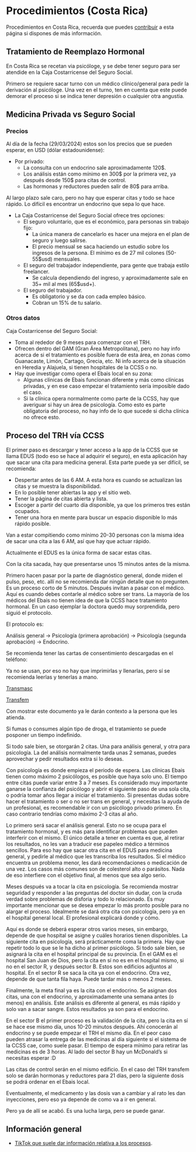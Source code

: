 # Procedimientos (Costa Rica)

Procedimientos en Costa Rica, recuerda que puedes [contribuir](contribuir.md) a esta página si dispones de más información.

## Tratamiento de Reemplazo Hormonal

En Costa Rica se recetan via psicóloge, y se debe tener seguro para ser atendide en la Caja Costarricense del Seguro Social.

Primero se requiere sacar turno con un médico clínico/general para pedir la derivación al psicóloge. Una vez en el turno, ten en cuenta que este puede demorar el proceso si se indica tener depresión o cualquier otra angustia.

## Medicina Privada vs Seguro Social

### Precios

Al día de la fecha (29/03/2024) estos son los precios que se pueden esperar, en USD (dólar estadounidense):

* Por privado:
    * La consulta con un endocrino sale aproximadamente 120$.
    * Los análisis están como mínimo en 300$ por la primera vez, ya después desde 150$ para citas de control.
    * Las hormonas y reductores pueden salir de 80$ para arriba.

Al largo plazo sale caro, pero no hay que esperar citas y todo se hace rápido. Lo difícil es encontrar un endocrino que sepa lo que hace.

* La Caja Costarricense del Seguro Social ofrece tres opciones:
    * El seguro voluntario, que es el económico, para personas sin trabajo fijo:
        * La única manera de cancelarlo es hacer una mejora en el plan de seguro y luego salirse.
        * El precio mensual se saca haciendo un estudio sobre los ingresos de la persona. El mínimo es de 27 mil colones (50-55$usd) mensuales.
    * El seguro del trabajador independiente, para gente que trabaja estilo freelancer.
        * Se calcula dependiendo del ingreso, y aproximadamente sale en 35+ mil al mes (65$usd+).
    * El seguro del trabajador.
        * Es obligatorio y se da con cada empleo básico.
        * Cobran un 15% de tu salario.

### Otros datos

Caja Costarricense del Seguro Social:

* Toma al rededor de 9 meses para comenzar con el TRH.
* Ofrecen dentro del GAM (Gran Área Metropolitana), pero no hay info acerca de si el tratamiento es posible fuera de esta área, en zonas como Guanacaste, Limón, Cartago, Grecia, etc. Ni info acerca de la situación en Heredia y Alajuela, si tienen hospitales de la CCSS o no.
* Hay que investigar como opera el Ebais local en su zona:
    * Algunas clínicas de Ebais funcionan diferente y más como clínicas privadas, y en ese caso empezar el tratamiento sería imposible dado el caso.
    * Si la clínica opera normalmente como parte de la CCSS, hay que averiguar si hay un área de psicología. Como esto es parte obligatoria del proceso, no hay info de lo que sucede si dicha clínica no ofrece esto.

## Proceso del TRH vía CCSS

El primer paso es descargar y tener acceso a la app de la CCSS que se llama EDUS (todo eso se hace al adquirir el seguro), en esta aplicación hay que sacar una cita para medicina general. Esta parte puede ya ser difícil, se recomienda:

* Despertar antes de las 6 AM. A esta hora es cuando se actualizan las citas y se muestra la disponibilidad.
* En lo posible tener abiertas la app y el sitio web.
* Tener la página de citas abierta y lista.
* Escoger a partir del cuarto día disponible, ya que los primeros tres están ocupados.
* Tener una hora en mente para buscar un espacio disponible lo más rápido posible.

Van a estar compitiendo como mínimo 20-30 personas con la misma idea de sacar una cita a las 6 AM, así que hay que actuar rápido.

Actualmente el EDUS es la única forma de sacar estas citas.

Con la cita sacada, hay que presentarse unos 15 minutos antes de la misma.

Primero hacen pasar por la parte de diagnóstico general, donde miden el pulso, peso, etc. allí no se recomienda dar ningún detalle que no pregunten. Es un proceso corto de 5 minutos. Después invitan a pasar con el médico. Aquí es cuando debes contarle al médico sobre ser trans. La mayoría de los médicos del Ebais no tienen idea de que la CCSS hace tratamiento hormonal. En un caso ejemplar la doctora quedo muy sorprendida, pero siguió el protocolo.


El protocolo es:

Análisis general -> Psicología (primera aprobación) -> Psicología (segunda aprobación) -> Endocrino.


Se recomienda tener las cartas de consentimiento descargadas en el teléfono:

Ya no se usan, por eso no hay que imprimirlas y llenarlas, pero sí se recomienda leerlas y tenerlas a mano.

[Transmasc](https://www.cendeisss.sa.cr/wp/wp-content/uploads/2019/03/Terapia-hormonal-hombre-trans-++editable.pdf)

[Transfem](https://www.cendeisss.sa.cr/wp/wp-content/uploads/2019/03/Terapia-hormonal-mujer-trans-++editable.pdf)

Con mostrar este documento ya le darán contexto a la persona que les atienda.


Si fumas o consumes algún tipo de droga, el tratamiento se puede posponer un tiempo indefinido.

Si todo sale bien, se otorgarán 2 citas. Una para análisis general, y otra para psicología. La del análisis normalmente tarda unas 2 semanas, puedes aprovechar y pedir resultados extra si lo deseas.

Con psicología es donde empieza el periodo de espera. Las clínicas Ebais tienen como máximo 2 psicólogos, es posible que haya solo uno. El tiempo entre citas puede variar entre 3 a 7 meses. Es considerado muy importante ganarse la confianza del psicólogo y abrir el siguiente paso de una sola cita, o podría tomar años llegar a iniciar el tratamiento. Si presentas dudas sobre hacer el tratamiento o ser o no ser trans en general, y necesitas la ayuda de un profesional, es recomendable ir con un psicólogo privado primero. En caso contrario tendrías como máximo 2-3 citas al año.

Lo primero será sacar el análisis general. Esto no se ocupa para el tratamiento hormonal, y es más para identificar problemas que pueden interferir con el mismo. El único detalle a tener en cuenta es que, al retirar los resultados, no les van a traducir ese papeleo médico a términos sencillos. Para eso hay que sacar otra cita en el EDUS para medicina general, y pedirle al médico que les transcriba los resultados. Si el médico encuentra un problema menor, les dará recomendaciones o medicación de una vez. Los casos más comunes son de colesterol alto o parásitos. Nada de eso interfiere con el objetivo final, al menos que sea algo serio.

Meses después va a tocar la cita en psicología. Se recomienda mostrar seguridad y responder a las preguntas del doctor sin dudar, con la cruda verdad sobre problemas de disforia y todo lo relacionado. Es muy importante mencionar que se desea empezar lo más pronto posible para no alargar el proceso. Idealmente se dará otra cita con psicología, pero ya en el hospital general local. El profesional explicará donde y cómo.

Aquí es donde se deberá esperar otros varios meses, sin embargo, depende de que hospital se asigne y cuáles horarios tienen disponibles. La siguiente cita en psicología, será prácticamente coma la primera. Hay que repetir todo lo que se le ha dicho al primer psicólogo. Si todo sale bien, se asignará la cita en el hospital principal de su provincia. En el GAM es el hospital San Juan de Dios, pero la cita en sí no es en el hospital mismo, si no en el sector R, y después sector B. Estos son edificios adjuntos al hospital. En el sector R se saca la cita ya con el endocrino. Otra vez, depende de que tanta fila haya. Puede tardar más o menos 2 meses.

Finalmente, la meta final ya es la cita con el endocrino. Se asignan dos citas, una con el endocrino, y aproximadamente una semana antes (o menos) en análisis. Este análisis es diferente al general, es más rápido y solo van a sacar sangre. Estos resultados ya son para el endocrino.

En el sector B el primer proceso es la validación de la cita, pero la cita en sí se hace ese mismo día, unos 10-20 minutos después. Ahí conocerán al endocrino y se puede empezar el TRH el mismo día. En el peor caso pueden atrasar la entrega de las medicinas al día siguiente si el sistema de la CCSS cae, como suele pasar. El tiempo de espera mínimo para retirar las medicinas es de 3 horas. Al lado del sector B hay un McDonald’s si necesitas esperar :D

Las citas de control serán en el mismo edificio. En el caso del TRH transfem solo se darán hormonas y reductores para 21 días, pero la siguiente dosis se podrá ordenar en el Ebais local.

Eventualmente, el medicamento y las dosis van a cambiar y al rato les dan inyecciones, pero eso ya depende de como va a ir en general.

Pero ya de allí se acabó. Es una lucha larga, pero se puede ganar.

## Información general

* [TikTok que suele dar información relativa a los procesos](https://www.tiktok.com/@la.silenita/video/6915495506785422597).